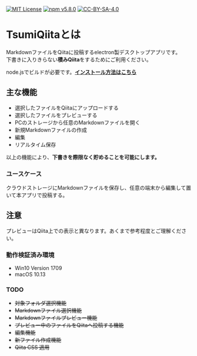 [![MIT License](http://img.shields.io/badge/license-MIT-blue.svg?style=flat)](LICENSE.md) 
[![npm v5.8.0](https://img.shields.io/npm/v/npm.svg?style=flat)](https://nodejs.org/ja/) 
[![CC-BY-SA-4.0](https://i.creativecommons.org/l/by-sa/4.0/80x15.png)](http://creativecommons.org/licenses/by-sa/4.0/)

# TsumiQiitaとは
MarkdownファイルをQiitaに投稿するelectron製デスクトップアプリです。  
下書きに入りきらない**積みQiita**をするためにご利用ください。

node.jsでビルドが必要です。**[インストール方法はこちら](INSTALL.md)**

## 主な機能
- 選択したファイルをQiitaにアップロードする
- 選択したファイルをプレビューする
- PCのストレージから任意のMarkdownファイルを開く
- 新規Markdownファイルの作成
- 編集
- リアルタイム保存

以上の機能により、**下書きを際限なく貯めることを可能にします。**

### ユースケース
クラウドストレージにMarkdownファイルを保存し、任意の端末から編集して置いて本アプリで投稿する。

## 注意
プレビューはQiita上での表示と異なります。あくまで参考程度とご理解ください。

### 動作検証済み環境
- Win10 Version 1709
- macOS 10.13

### TODO
- ~~対象フォルダ選択機能~~
- ~~Markdownファイル選択機能~~
- ~~Markdownファイルプレビュー機能~~
- ~~プレビュー中のファイルをQiitaへ投稿する機能~~
- ~~編集機能~~
- ~~新ファイル作成機能~~
- ~~Qiita CSS 適用~~
